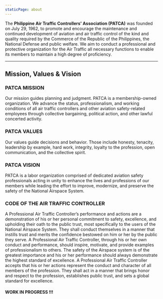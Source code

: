 ```yaml
---
staticPage: about
---
```


The **Philippine Air Traffic Controllers&apos; Association (PATCA)** was founded on July 29, 1962, to promote and encourage the maintenance and continued development of aviation and air traffic control of the kind and quality required by the Commerce of the Republic of the Philippines, the National Defense and public welfare. We aim to conduct a professional and protective organization for the Air Traffic all necessary functions to enable its members to maintain a high degree of proficiency.

---

## Mission, Values & Vision

### PATCA MISSION

Our mission guides planning and judgment. PATCA is a membership-owned organization. We advance the status, professionalism, and working conditions of all air traffic controllers and other aviation safety-related employees through collective bargaining, political action, and other lawful concerted activity.

### PATCA VALUES

Our values guide decisions and behavior. Those include honesty, tenacity, leadership by example, hard work, integrity, loyalty to the profession, open communication, and the collective spirit.

### PATCA VISION

PATCA is a labor organization comprised of dedicated aviation safety professionals acting in unity to enhance the lives and professions of our members while leading the effort to improve, modernize, and preserve the safety of the National Airspace System.

### CODE OF THE AIR TRAFFIC CONTROLLER

A Professional Air Traffic Controller’s performance and actions are a demonstration of his or her personal commitment to safety, excellence, and upholding their oath to the public trust, most specifically to the users of the National Airspace System. They shall conduct themselves in a manner that instills trust and merits the confidence bestowed on him or her by the public they serve. A Professional Air Traffic Controller, through his or her own conduct and performance, should inspire, motivate, and provide examples of professionalism to others. The safety of the Airspace system is of the greatest importance and his or her performance should always demonstrate the highest standard of excellence. A Professional Air Traffic Controller accepts that his or her actions represent the conduct and character of all members of the profession. They shall act in a manner that brings honor and respect to the profession, establishes public trust, and sets a global standard for excellence.

#### WORK IN PROGRESS !!!
